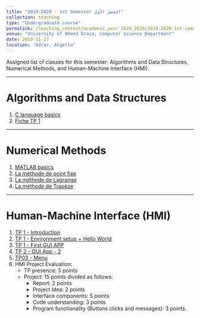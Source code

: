 ```yaml
---
title: "2019-2020 - 1st Semester الفصل الأول"
collection: teaching
type: "Undergraduate course"
permalink: /teaching_content/academic_year_2019_2020/2019-2020-1st-semester-teaching
venue: "University of Ahmed Draia, Computer Science Department"
date: 2019-11-27
location: "Adrar, Algeria"
---
```


Assigned list of classes for this semester: Algorithms and Data Structures, Numerical Methods, and Human-Machine Interface (HMI).

***

Algorithms and Data Structures
======


1. [C language basics](https://www.notion.so/1-C-language-basics-462f0979ef87411aaaed109c41be66a5)
2. [Fiche TP 1](https://www.notion.so/2-Fiche-TP01-d871907a5f5f4491a471468246b4f742)

***

Numerical Methods
======
1. [MATLAB basics](https://www.notion.so/1-MATLAB-basics-95a4cba5a607477598e94f1e27e883a3)
2. [La méthode de point fixe](https://www.notion.so/3-La-m-thode-de-point-fixe-8eeb42b2c51749e5892fc9eea2f784c9)
3. [La méthode de Lagrange](https://www.notion.so/dahou/5-La-m-thode-de-Lagrange-04fd1b4c4bb04a2f941fcfb8bfc0a5da)
4. [La méthode de Trapèze](https://www.notion.so/dahou/6-La-m-thode-de-Trap-ze-c43b44f88599413f97f3708bc12a61ef)



***

Human-Machine Interface (HMI)
======
1. [TP 1 - Introduction](https://www.notion.so/TP01-Introduction-eb9174c7afad43fcb0c5dca09c57f080)
2. [TP 1 - Environment setup + Hello World](https://www.notion.so/TP01-Environment-setup-Hello-World-82a6cc6a2af846c2b645c466996e75c5)
3. [TP 1 - First GUI APP](https://www.notion.so/TP01-First-GUI-App-0f710277f0e64daab0f3503552aa6d8f)
4. [TP 2 - GUI App - 2](https://www.notion.so/TP02-GUI-App-2-8bdd68795a854bfcbf96774016b82a55)
5. [TP03 - Menu](https://www.notion.so/dahou/TP03-Menu-5789cdf97d974f6b90e55ef7df2ecf38)
6. HMI Project Evaluation:  
	- TP presence: 5 points  
	- Project: 15 points divided as follows:  
		- Report: 2 points  
		- Project Idea: 2 points  
		- Interface components: 5 points 
		- Code understanding: 3 points  
		- Program functionality (Buttons clicks and messages): 3 points.  







